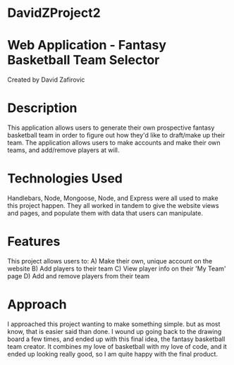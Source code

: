 # DavidZProject2


# Web Application - Fantasy Basketball Team Selector
Created by David Zafirovic

# Description
This application allows users to generate their own prospective fantasy basketball team in order to figure out how they'd like to draft/make up their team. The application allows users to make accounts and make their own teams, and add/remove players at will.

# Technologies Used
Handlebars, Node, Mongoose, Node, and Express were all used to make this project happen. They all worked in tandem to give the website views and pages, and populate them with data that users can manipulate. 

# Features
This project allows users to:
A) Make their own, unique account on the website
B) Add players to their team
C) View player info on their 'My Team' page
D) Add and remove players from their team

# Approach
I approached this project wanting to make something simple. but as most know, that is easier said than done. I wound up going back to the drawing board a few times, and ended up with this final idea, the fantasy basketball team creator. It combines my love of basketball with my love of code, and it ended up looking really good, so I am quite happy with the final product.

